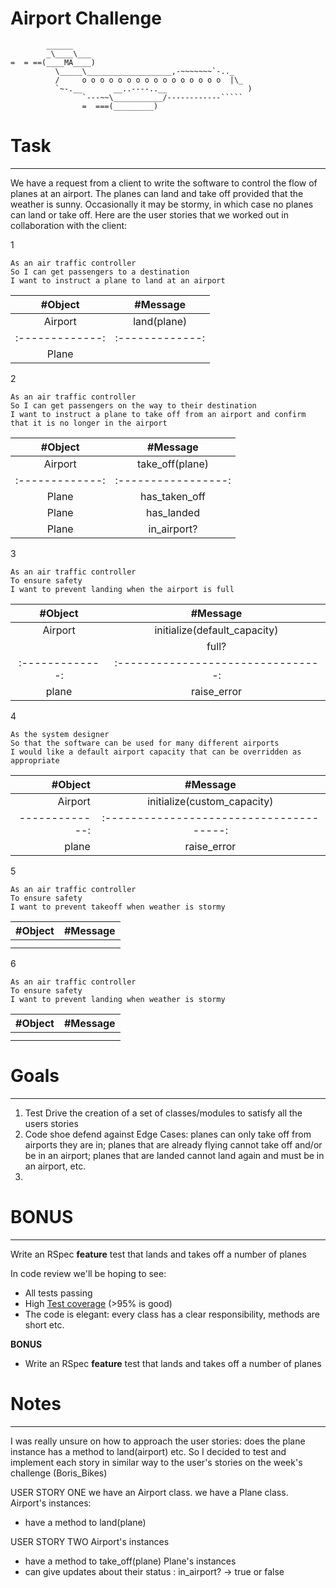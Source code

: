 Airport Challenge
=================

```
        ______
        _\____\___
=  = ==(____MA____)
          \_____\___________________,-~~~~~~~`-.._
          /     o o o o o o o o o o o o o o o o  |\_
          `~-.__       __..----..__                  )
                `---~~\___________/------------`````
                =  ===(_________)

```

# Task
------

We have a request from a client to write the software to control the flow of planes at an airport. The planes can land and take off provided that the weather is sunny. Occasionally it may be stormy, in which case no planes can land or take off.  Here are the user stories that we worked out in collaboration with the client:

1
```
As an air traffic controller
So I can get passengers to a destination
I want to instruct a plane to land at an airport
```
|    #Object    |   #Message    |
|:-------------:|:-------------:|
|    Airport    | land(plane)    |
|:-------------:|:-------------:|
|     Plane     |               |

2
```
As an air traffic controller
So I can get passengers on the way to their destination
I want to instruct a plane to take off from an airport and confirm that it is no longer in the airport
```
|    #Object    |      #Message     |
|:-------------:|:-----------------:|
|    Airport    | take_off(plane)   |
|:-------------:|:-----------------:|
|     Plane     |   has_taken_off   |
|     Plane     |   has_landed      |
|     Plane     |   in_airport?     |

3
```
As an air traffic controller
To ensure safety
I want to prevent landing when the airport is full
```
|    #Object    |             #Message             |
|:-------------:|:--------------------------------:|
|    Airport    |    initialize(default_capacity)  |
|               |                full?             |
|:-------------:|:--------------------------------:|
|      plane    |               raise_error        |

4
```
As the system designer
So that the software can be used for many different airports
I would like a default airport capacity that can be overridden as appropriate
```
|   #Object    |               #Message                 |
|-------------:|:--------------------------------------:|
|    Airport   |      initialize(custom_capacity)       |
|-------------:|:--------------------------------------:|
|    plane     |               raise_error              |


5
```
As an air traffic controller
To ensure safety
I want to prevent takeoff when weather is stormy
```
|    #Object    |   #Message    |
|:-------------:|:-------------:|
|               |               |
|               |               |

6
```
As an air traffic controller
To ensure safety
I want to prevent landing when weather is stormy
```
|    #Object    |   #Message    |
|:-------------:|:-------------:|
|               |               |
|               |               |


# Goals
-------
1) Test Drive the creation of a set of classes/modules to satisfy all the users stories
2) Code shoe defend against Edge Cases: planes can only take off from airports they are in; planes that are already flying cannot take off and/or be in an airport; planes that are landed cannot land again and must be in an airport, etc.
3)

# BONUS
-------
Write an RSpec **feature** test that lands and takes off a number of planes

In code review we'll be hoping to see:

* All tests passing
* High [Test coverage](https://github.com/makersacademy/course/blob/main/pills/test_coverage.md) (>95% is good)
* The code is elegant: every class has a clear responsibility, methods are short etc.

**BONUS**

* Write an RSpec **feature** test that lands and takes off a number of planes

# Notes
-------
I was really unsure on how to approach the user stories: does the plane instance has a method to land(airport) etc.
So I decided to test and implement each story in similar way to the user's stories on the week's challenge (Boris_Bikes)

USER STORY ONE
we have an Airport class.
we have a Plane class.
Airport's instances:
- have a method to land(plane)

USER STORY TWO
Airport's instances
- have a method to take_off(plane)
Plane's instances
- can give updates about their status : in_airport? -> true or false

